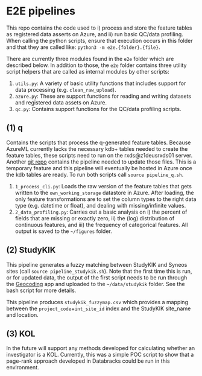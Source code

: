 # E2E pipelines

This repo contains the code used to i) process and store the feature tables as registered data asserts on Azure, and ii) run basic QC/data profiling. When calling the python scripts, ensure that execution occurs in this folder and that they are called like: `python3 -m e2e.{folder}.{file}`.

There are currently three modules found in the `e2e` folder which are described below. In addition to those, the `e2e` folder contains three utility script helpers that are called as internal modules by other scripts:

1. `utils.py`: A variety of basic utility functions that includes support for data processing (e.g. `clean_raw_upload`). 
2. `azure.py`: These are support functions for reading and writing datasets and registered data assets on Azure.
3. `qc.py`: Contains support functions for the QC/data profiling scripts.

## (1) q

Contains the scripts that process the q-generated feature tables. Because AzureML currently lacks the necessary kdb+ tables needed to create the feature tables, these scripts need to run on the rxds@z1deusrxds01 server. Another [git repo](https://dev.azure.com/Syneos-IEP-IT-3595/IEP%20Data%20Team/_git/e2e-q-rxds) contains the pipeline needed to update those files. This is a temporary feature and this pipeline will eventually be hosted in Azure once the kdb tables are ready. To run both scripts call `source pipeline_q.sh`.

1. `1_process_cli.py`: Loads the raw version of the feature tables that gets written to the `own_working_storage` datastore in Azure. After loading, the only feature transformations are to set the column types to the right data type (e.g. datetime or float), and dealing with missing/infinite values.
2. `2_data_profiling.py`: Carries out a basic analysis on i) the percent of fields that are missing or exactly zero, ii) the (log) distribution of continuous features, and iii) the frequency of categorical features. All output is saved to the `~/figures` folder.

## (2) StudyKIK

This pipeline generates a fuzzy matching between StudyKIK and Syneos sites (call `source pipeline_studykik.sh`). Note that the first time this is run, or for updated data, the output of the first script needs to be run through the [Geocoding](https://geocodingapp.bcg.com/) app and uploaded to the `~/data/studykik` folder. See the bash script for more details. 

This pipeline produces `studykik_fuzzymap.csv` which provides a mapping between the `project_code`+`int_site_id` index and the StudyKIK site_name and location. 

## (3) KOL

In the future will support any methods developed for calculating whether an investigator is a KOL. Currently, this was a simple POC script to show that a page-rank approach developed in Databracks could be run in this environment.



